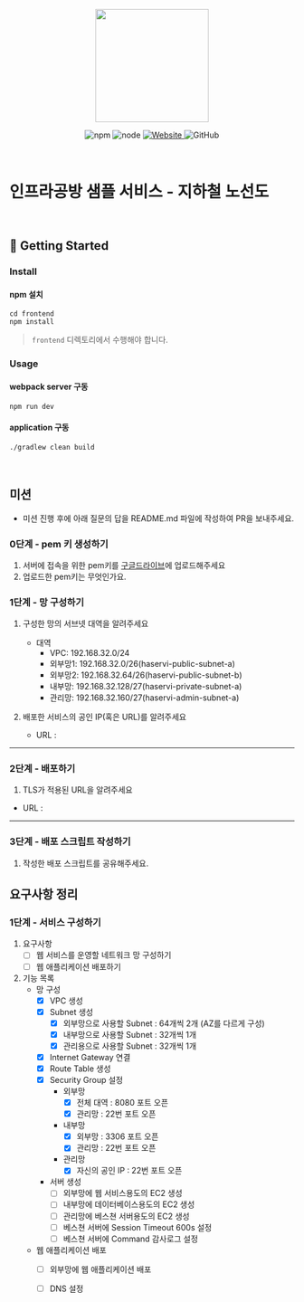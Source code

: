 <p align="center">
    <img width="200px;" src="https://raw.githubusercontent.com/woowacourse/atdd-subway-admin-frontend/master/images/main_logo.png"/>
</p>
<p align="center">
  <img alt="npm" src="https://img.shields.io/badge/npm-%3E%3D%205.5.0-blue">
  <img alt="node" src="https://img.shields.io/badge/node-%3E%3D%209.3.0-blue">
  <a href="https://edu.nextstep.camp/c/R89PYi5H" alt="nextstep atdd">
    <img alt="Website" src="https://img.shields.io/website?url=https%3A%2F%2Fedu.nextstep.camp%2Fc%2FR89PYi5H">
  </a>
  <img alt="GitHub" src="https://img.shields.io/github/license/next-step/atdd-subway-service">
</p>

<br>

# 인프라공방 샘플 서비스 - 지하철 노선도

<br>

## 🚀 Getting Started

### Install

#### npm 설치

```
cd frontend
npm install
```

> `frontend` 디렉토리에서 수행해야 합니다.

### Usage

#### webpack server 구동

```
npm run dev
```

#### application 구동

```
./gradlew clean build
```

<br>

## 미션

* 미션 진행 후에 아래 질문의 답을 README.md 파일에 작성하여 PR을 보내주세요.

### 0단계 - pem 키 생성하기

1. 서버에 접속을 위한 pem키를 [구글드라이브](https://drive.google.com/drive/folders/1dZiCUwNeH1LMglp8dyTqqsL1b2yBnzd1?usp=sharing)에
   업로드해주세요
2. 업로드한 pem키는 무엇인가요.

### 1단계 - 망 구성하기

1. 구성한 망의 서브넷 대역을 알려주세요
    - 대역
        - VPC: 192.168.32.0/24
        - 외부망1: 192.168.32.0/26(haservi-public-subnet-a)
        - 외부망2: 192.168.32.64/26(haservi-public-subnet-b)
        - 내부망: 192.168.32.128/27(haservi-private-subnet-a)
        - 관리망: 192.168.32.160/27(haservi-admin-subnet-a)

2. 배포한 서비스의 공인 IP(혹은 URL)를 알려주세요
    - URL :

---

### 2단계 - 배포하기

1. TLS가 적용된 URL을 알려주세요

- URL :

---

### 3단계 - 배포 스크립트 작성하기

1. 작성한 배포 스크립트를 공유해주세요.

## 요구사항 정리

### 1단계 - 서비스 구성하기

1. 요구사항
    - [ ] 웹 서비스를 운영할 네트워크 망 구성하기
    - [ ] 웹 애플리케이션 배포하기
2. 기능 목록
    - 망 구성
        - [x] VPC 생성
        - [x] Subnet 생성
            - [x] 외부망으로 사용할 Subnet : 64개씩 2개 (AZ를 다르게 구성)
            - [x] 내부망으로 사용할 Subnet : 32개씩 1개
            - [x] 관리용으로 사용할 Subnet : 32개씩 1개
        - [x] Internet Gateway 연결
        - [x] Route Table 생성
        - [x] Security Group 설정
            - 외부망
                - [x] 전체 대역 : 8080 포트 오픈
                - [x] 관리망 : 22번 포트 오픈
            - 내부망
                - [x] 외부망 : 3306 포트 오픈
                - [x] 관리망 : 22번 포트 오픈
            - 관리망
                - [x] 자신의 공인 IP : 22번 포트 오픈
        - 서버 생성
            -[ ] 외부망에 웹 서비스용도의 EC2 생성
            -[ ] 내부망에 데이터베이스용도의 EC2 생성
            -[ ] 관리망에 베스쳔 서버용도의 EC2 생성
            -[ ] 베스쳔 서버에 Session Timeout 600s 설정
            -[ ] 베스쳔 서버에 Command 감사로그 설정
    - 웹 애플리케이션 배포
        - [ ] 외부망에 웹 애플리케이션 배포
        - [ ] DNS 설정

